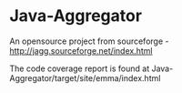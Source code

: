 Java-Aggregator
===============

An opensource project from sourceforge - http://jagg.sourceforge.net/index.html

The code coverage report is found at Java-Aggregator/target/site/emma/index.html
